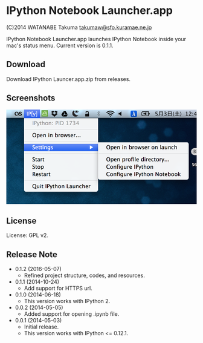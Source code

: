 IPython Notebook Launcher.app
====================

(C)2014 WATANABE Takuma <takumaw@sfo.kuramae.ne.jp>

IPython Notebook Launcher.app launches IPython Notebook inside your mac's status menu.
Current version is 0.1.1.

Download
--------

Download IPython Launcer.app.zip from releases.

Screenshots
-----------

![screenshot](https://github.com/takumaw/ipython-notebook-launcher-for-mac/raw/master/Extra/screenshot.png)

License
-------

License: GPL v2.

Release Note
------------

  * 0.1.2 (2016-05-07)
    * Refined project structure, codes, and resources.
  * 0.1.1 (2014-10-24)
    * Add support for HTTPS url.
  * 0.1.0 (2014-06-18)
    * This version works with IPython 2.
  * 0.0.2 (2014-05-05)
    * Added support for opening .ipynb file.
  * 0.0.1 (2014-05-03)
    * Initial release.
    * This version works with IPython <= 0.12.1.
